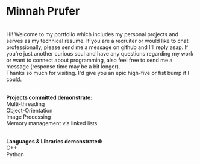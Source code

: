 # Minnah Prufer
<br> Hi! Welcome to my portfolio which includes my personal projects and serves as my technical resume. If you are a recruiter or would like to chat professionally, please send me a message on github and I'll reply asap. If you're just another curious soul and have any questions regarding my work or want to connect about programming, also feel free to send me a message (response time may be a bit longer). <br>Thanks so much for visiting. I'd give you an epic high-five or fist bump if I could.<br>

<br><b>Projects committed demonstrate:</b>
<br> Multi-threading
<br> Object-Orientation
<br> Image Processing
<br> Memory management via linked lists

<br> <b>Languages & Libraries demonstrated:</b>
<br> C++
<br> Python
